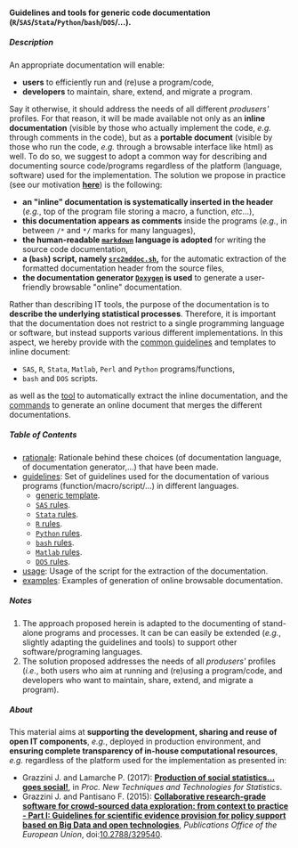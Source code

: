 #### Guidelines and tools for generic code documentation (`R`/`SAS`/`Stata`/`Python`/`bash`/`DOS`/...).

##### Description

An appropriate documentation will enable:
* **users** to efficiently run and (re)use a program/code,
* **developers** to maintain, share, extend, and migrate a program.

Say it otherwise, it should address the needs of all different _produsers'_ profiles. 
For that reason, it will be made available not only as an **inline documentation** (visible by those who actually implement the code, _e.g._ through comments in the code), but as a **portable document** (visible by those who run the code, _e.g._ through a browsable interface like html) as well.
To do so, we suggest to adopt a common way for describing and documenting source code/programs regardless of the platform (language, software) used for the implementation. The solution we propose in practice (see our motivation [**here**](rationale.md)) is the following:
* **an "inline" documentation is systematically inserted in the header** (_e.g._, top of the program file storing a macro, a function, _etc_...),
* **this documentation appears as comments** inside the programs (_e.g._, in between `/*` and `*/` marks for many languages),
* **the human-readable [`markdown`](https://daringfireball.net/projects/markdown/) language is adopted** for writing the source code documentation,
* **a (`bash`) script, namely [`src2mddoc.sh`](https://github.com/gjacopo/udoxy/blob/master/src2mddoc.sh),** for the automatic extraction of the formatted documentation header from the source files,
* **the documentation generator [`Doxygen`](http://www.stack.nl/~dimitri/doxygen/) is used** to generate a user-friendly browsable "online" documentation.

Rather than describing IT tools, the purpose of the documentation is to **describe the underlying statistical processes**. Therefore, it is important that the documentation does not restrict to a single programming language or software, but instead supports various different implementations.
In this aspect, we hereby provide with the [common guidelines](guidelines.md) and templates to inline document:
* `SAS`, `R`, `Stata`, `Matlab`, `Perl` and `Python` programs/functions,
* `bash` and `DOS` scripts.

as well as the [tool](usage.md) to automatically extract the inline documentation, and the [commands](examples.md) to generate an online document that merges the different documentations.  

##### Table of Contents

* [rationale](rationale.md): Rationale behind these choices (of documentation language, of documentation generator,...) that have been made.
* [guidelines](guidelines.md): Set of guidelines used for the documentation of various programs (function/macro/script/...) in different languages.
  + [generic template](guidelines.md#Generic_template).
  + [`SAS` rules](guidelines.md#SAS_rules).
  + [`Stata` rules](guidelines.md#Stata_rules).
  + [`R` rules](guidelines.md#R_rules).
  + [`Python` rules](guidelines.md#Python_rules).
  + [`bash` rules](guidelines.md#bash_rules).
  + [`Matlab` rules](guidelines.md#Matlab_rules).
  + [`DOS` rules](guidelines.md#DOS_rules).
* [usage](usage.md): Usage of the script for the extraction of the documentation.
* [examples](examples.md): Examples of generation of online browsable documentation.

##### Notes

1. The approach proposed herein is adapted to the documenting of stand-alone programs and processes.
It can be can easily be extended (_e.g._, slightly adapting the guidelines and tools) to support other software/programing languages. 
2. The solution proposed addresses the needs of all _produsers'_ profiles (_i.e._, both users who aim at running and (re)using a program/code, and developers who want  to maintain, share, extend, and migrate a program).

##### <a name="About"></a>About

This material aims at **supporting the development, sharing and reuse of open IT components**, _e.g._, deployed in production environment, and **ensuring complete transparency of in-house computational resources**, _e.g._ regardless of the platform used for the implementation as presented in:

* Grazzini J. and Lamarche P. (2017): [**Production of social statistics... goes social!**](https://www.conference-service.com/NTTS2017/documents/agenda/data/abstracts/abstract_124.html), in _Proc.  New Techniques and Technologies for Statistics_.
* Grazzini J. and Pantisano F. (2015): [**Collaborative research-grade software for crowd-sourced data exploration: from context to practice - Part I: Guidelines for scientific evidence provision for policy support based on Big Data and open technologies**](http://publications.jrc.ec.europa.eu/repository/bitstream/JRC94504/lb-na-27094-en-n.pdf), _Publications Office of the European Union_, doi:[10.2788/329540](http://dx.doi.org/10.2788/329540).
